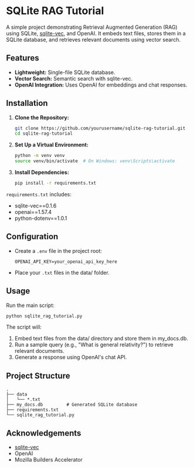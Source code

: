 # SQLite RAG Tutorial

A simple project demonstrating Retrieval Augmented Generation (RAG) using SQLite, [sqlite-vec](https://github.com/asg017/sqlite-vec), and OpenAI. It embeds text files, stores them in a SQLite database, and retrieves relevant documents using vector search.

## Features

- **Lightweight:** Single-file SQLite database.
- **Vector Search:** Semantic search with sqlite-vec.
- **OpenAI Integration:** Uses OpenAI for embeddings and chat responses.

## Installation

1. **Clone the Repository:**

   ```bash
   git clone https://github.com/yourusername/sqlite-rag-tutorial.git
   cd sqlite-rag-tutorial
   ```

2. **Set Up a Virtual Environment:**
    ```bash
    python -m venv venv
    source venv/bin/activate  # On Windows: venv\Scripts\activate
    ```

3. **Install Dependencies:**
    ```bash
    pip install -r requirements.txt
    ```
`requirements.txt` includes:
- sqlite-vec==0.1.6
- openai==1.57.4
- python-dotenv==1.0.1

## Configuration
- Create a `.env` file in the project root:
    ```
    OPENAI_API_KEY=your_openai_api_key_here
    ```
- Place your `.txt` files in the data/ folder.

## Usage
Run the main script:
  ```bash
  python sqlite_rag_tutorial.py
  ```
The script will:

1. Embed text files from the data/ directory and store them in my_docs.db.
2. Run a sample query (e.g., "What is general relativity?") to retrieve relevant documents.
3. Generate a response using OpenAI's chat API.

## Project Structure
  ```pgsql
  .
  ├── data
  │   └── *.txt
  ├── my_docs.db         # Generated SQLite database
  ├── requirements.txt
  └── sqlite_rag_tutorial.py
  ```

## Acknowledgements
- [sqlite-vec](https://github.com/asg017/sqlite-vec)
- OpenAI
- Mozilla Builders Accelerator